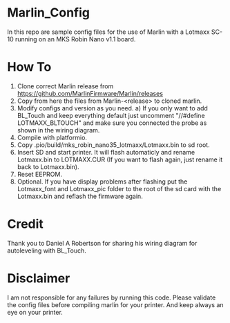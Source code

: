 # Marlin_Config
In this repo are sample config files for the use of Marlin with a Lotmaxx SC-10 running on an MKS Robin Nano v1.1 board.
# How To
1. Clone correct Marlin release from https://github.com/MarlinFirmware/Marlin/releases
2. Copy from here the files from Marlin-\<release\> to cloned marlin.
3. Modify configs and version as you need.
    a) If you only want to add BL_Touch and keep everything default just uncomment "//#define LOTMAXX_BLTOUCH" and make sure you connected the probe as shown in the wiring diagram.
4. Compile with platformio.
5. Copy .pio/build/mks_robin_nano35_lotmaxx/Lotmaxx.bin to sd root.
6. Insert SD and start printer. It will flash automaticly and rename Lotmaxx.bin to LOTMAXX.CUR (If you want to flash again, just rename it back to Lotmaxx.bin).
7. Reset EEPROM.
8. Optional. If you have display problems after flashing put the Lotmaxx_font and Lotmaxx_pic folder to the root of the sd card with the Lotmaxx.bin and reflash the firmware again.
# Credit
Thank you to Daniel A Robertson for sharing his wiring diagram for autoleveling with BL_Touch.
# Disclaimer
I am not responsible for any failures by running this code. Please validate the config files before compiling marlin for your printer. And keep always an eye on your printer.
